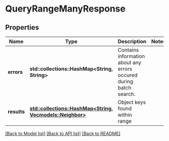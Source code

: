# QueryRangeManyResponse

## Properties

Name | Type | Description | Notes
------------ | ------------- | ------------- | -------------
**errors** | **std::collections::HashMap<String, String>** | Contains information about any errors occured during batch search. | 
**results** | [**std::collections::HashMap<String, Vec<models::Neighbor>>**](Vec.md) | Object keys found within range | 

[[Back to Model list]](../README.md#documentation-for-models) [[Back to API list]](../README.md#documentation-for-api-endpoints) [[Back to README]](../README.md)


